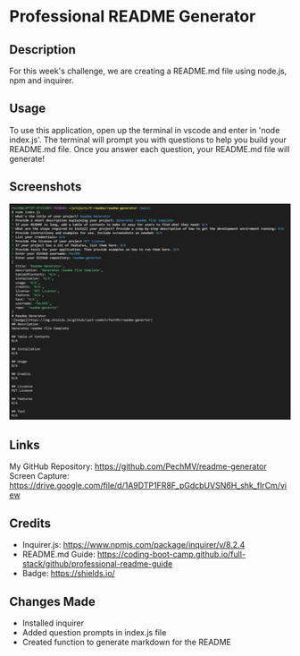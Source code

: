 # Professional README Generator

## Description
For this week's challenge, we are creating a README.md file using node.js, npm and inquirer. 

## Usage
To use this application, open up the terminal in vscode and enter in 'node index.js'. The terminal will prompt you with questions to help you build your README.md file. Once you answer each question, your README.md file will generate!

## Screenshots
![Screenshot of working node index.js in terminal](/assets/images/readme.png)

## Links
My GitHub Repository: https://github.com/PechMV/readme-generator
Screen Capture: https://drive.google.com/file/d/1A9DTP1FR8F_pGdcbUVSN6H_shk_fIrCm/view

## Credits
* Inquirer.js: https://www.npmjs.com/package/inquirer/v/8.2.4
* README.md Guide: https://coding-boot-camp.github.io/full-stack/github/professional-readme-guide
* Badge: https://shields.io/


## Changes Made
* Installed inquirer
* Added question prompts in index.js file
* Created function to generate markdown for the README
